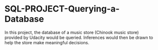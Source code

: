 # SQL-PROJECT-Querying-a-Database
In this project, the database of a music store (Chinook music store) provided by Udacity would be queried. Inferences would then be drawn to help the store make meaningful decisions.
